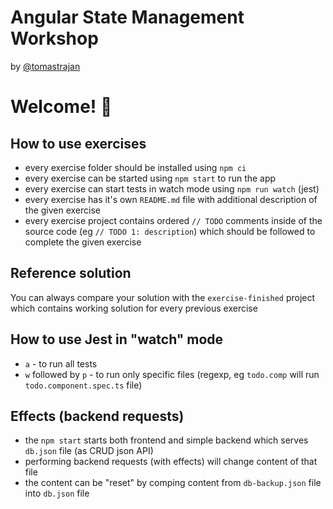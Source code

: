 # Angular State Management Workshop

by [@tomastrajan](https://twitter.com/tomastrajan)

# Welcome! 🤗

## How to use exercises

- every exercise folder should be installed using `npm ci`
- every exercise can be started using `npm start` to run the app
- every exercise can start tests in watch mode using `npm run watch` (jest)
- every exercise has it's own `README.md` file with additional description of the given exercise
- every exercise project contains ordered `// TODO` comments inside of the source code (eg `// TODO 1: description`) which should be followed to complete the given exercise


## Reference solution
You can always compare your solution with the `exercise-finished` project which contains
working solution for every previous exercise


## How to use Jest in "watch" mode

- `a` - to run all tests
- `w` followed by `p` - to run only specific files (regexp, eg `todo.comp` will run `todo.component.spec.ts` file)


## Effects (backend requests)

- the `npm start` starts both frontend and simple backend which serves `db.json` file (as CRUD json API)
- performing backend requests (with effects) will change content of that file
- the content can be "reset" by comping content from `db-backup.json` file into `db.json` file

